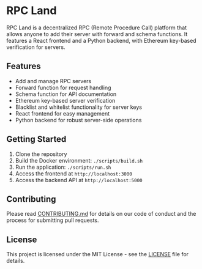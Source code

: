 
# RPC Land

RPC Land is a decentralized RPC (Remote Procedure Call) platform that allows anyone to add their server with forward and schema functions. It features a React frontend and a Python backend, with Ethereum key-based verification for servers.

## Features

- Add and manage RPC servers
- Forward function for request handling
- Schema function for API documentation
- Ethereum key-based server verification
- Blacklist and whitelist functionality for server keys
- React frontend for easy management
- Python backend for robust server-side operations

## Getting Started

1. Clone the repository
2. Build the Docker environment: `./scripts/build.sh`
3. Run the application: `./scripts/run.sh`
4. Access the frontend at `http://localhost:3000`
5. Access the backend API at `http://localhost:5000`

## Contributing

Please read [CONTRIBUTING.md](CONTRIBUTING.md) for details on our code of conduct and the process for submitting pull requests.

## License

This project is licensed under the MIT License - see the [LICENSE](LICENSE) file for details.
